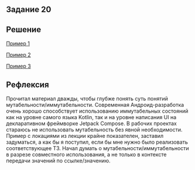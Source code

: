 ## Задание 20
## Решение

[Пример 1](Пример1.md)

[Пример 2](Пример2.md)

[Пример 3](Пример3.md)

## Рефлексия
Прочитал материал дважды, чтобы глубже понять суть понятий мутабельности/иммутабельности.
Современная Андроид-разработка очень хорошо способствует использованию иммутабельных состояний как на уровне самого
языка Kotlin, так и на уровне написания UI на декларативном фреймворке Jetpack Compose. В рабочих проектах стараюсь
не использовать мутабельность без явной необходимости. Пример с локациями из лекции крайне показателен, заставил
задуматься, а как бы я поступил, если бы мне нужно было реализовать соответствующее ТЗ. Начал думать о мутабельности/иммутабельности
в разрезе совместного использования, а не только в контексте передачи значений по ссылке/значению.